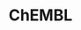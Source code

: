---
layout: default
bigquery: https://console.cloud.google.com/bigquery?p=patents-public-data&d=ebi_chembl&page=dataset
citation: '"The ChEMBL database in 2017." Anna Gaulton, Anne Hersey, Michał Nowotka,
  A Patrícia Bento, Jon Chambers, David Mendez, Prudence Mutowo, Francis Atkinson,
  Louisa J Bellis, Elena Cibrián-Uhalte, Mark Davies, Nathan Dedman, Anneli Karlsson,
  María Paula Magariños, John P Overington, George Papadatos, Ines Smit, Andrew R
  Leach Nucleic acids Research (2017) 45 (Database Issue), D945-D954'
contributors: European Bioinformatics Institute
cost: None
description: ChEMBL Data is a manually curated database of small molecules used in
  drug discovery, including information about existing patented drugs.
documentation: 'schema: https://www.ebi.ac.uk/chembl/db_schema


  '
last_edit: 04/05/2022, 14:59:42
location: https://console.cloud.google.com/marketplace/product/google_patents_public_datasets/chembl
maintained_by: EMBL-EBI, an outstation of European Molecular Biology Laboratory
related_publications: '

  ChEMBL: towards direct deposition of bioassay data.


  Mendez D, Gaulton A, Bento AP, Chambers J, De Veij M, Félix E, Magariños MP, Mosquera
  JF, Mutowo P, Nowotka M, Gordillo-Marañón M, Hunter F, Junco L, Mugumbate G, Rodriguez-Lopez
  M, Atkinson F, Bosc N, Radoux CJ, Segura-Cabrera A, Hersey A, Leach AR.


  — Nucleic Acids Res. 2019; 47(D1):D930-D940. doi: 10.1093/nar/gky1075

  '
schema_fields:
- tax_id
- creation_date
- company
- src_compound_id
- uberon_id
- innovator_company
- first_in_class
- formulation_id
- therapeutic_flag
- result_flag
- ref_type
- published_type
- alert_name
- cx_most_apka
- assay_tissue
- ref_url
- approval_date
- standard_relation
- drug_product_flag
- set_name
- trade_name
- sequence_md5sum
- downgraded
- ddd_comment
- mol_hrac_id
- doc_type
- targcomp_id
- protein_class_synonym
- relationship_desc
- standard_inchi
- l6
- cl_lincs_id
- acd_logp
- direct_interaction
- protein_class_desc
- co_stem_id
- patent_id
- usan_stem
- parent_type
- sequence
- abstract
- level1
- relationship_type
- active_molregno
- nda_type
- drugind_id
- confidence
- published_units
- assay_type
- cell_ontology_id
- compd_id
- accession
- enzyme_tid
- organism
- standard_upper_value
- patent_no
- bao_endpoint
- hbd_lipinski
- aromatic_rings
- standard_flag
- binding_site_comment
- pathway_id
- tbl
- mec_id
- efo_id
- relationship
- idx
- met_id
- activity_id
- delist_flag
- assay_class_id
- standard_inchi_key
- ref_id
- ap_id
- component_id
- assay_category
- hba_lipinski
- prod_pat_id
- level1_description
- frac_code
- parent_id
- updated_on
- isoform
- psa
- entity_id
- level5
- normal_range_max
- mol_atc_id
- last_page
- hbd
- mol_irac_id
- patent_expire_date
- previous_company
- upper_value
- max_phase_for_ind
- indref_id
- src_assay_id
- standard_text_value
- site_id
- tid_fixed
- comp_go_id
- acd_most_apka
- standard_value
- first_page
- aidx
- cell_description
- tissue_id
- ass_cls_map_id
- inorganic_flag
- disease_efficacy
- warning_country
- normal_range_min
- level3
- activity_comment
- met_comment
- active_ingredient
- version
- pref_name
- level4_description
- synonyms
- published_relation
- rgid
- level2_description
- domain_id
- metabolite_record_id
- drug_substance_flag
- hba
- title
- cx_logd
- curation_comment
- variant_id
- product_id
- sitecomp_id
- mc_target_name
- molecule_type
- comments
- ad_type
- compound_name
- target_desc
- lle
- canonical_smiles
- pchembl_value
- assay_test_type
- doc_id
- who_extra
- activity_count
- irac_class_id
- cpd_str_alert_id
- publication_number
- orig_description
- targrel_id
- parameter_type
- assay_cell_type
- l3
- year
- issue
- standard_type
- component_synonym
- max_phase
- toid
- usan_stem_definition
- db_source
- assay_tax_id
- target_type
- label
- std_act_id
- l7
- assay_id
- molsyn_id
- priority
- oral
- source_domain_id
- as_id
- level2
- indication_class
- dosage_form
- ingredient
- potential_duplicate
- natural_product
- res_stem_id
- mw_freebase
- prediction_method
- enzyme_name
- oc_id
- cell_source_organism
- withdrawn_country
- pubmed_id
- path
- domain_name
- action_type
- frac_class_id
- stem
- cellosaurus_id
- site_residues
- mecref_id
- bei
- mechanism_of_action
- status
- uo_units
- related_tid
- num_alerts
- applicant_full_name
- mc_tax_id
- polymer_flag
- black_box_warning
- mesh_heading
- syn_type
- ridx
- molecular_species
- bao_id
- entity_type
- ddd_units
- withdrawn_reason
- src_id
- db_version
- comp_class_id
- assay_subcellular_fraction
- route
- end_position
- sei
- full_molformula
- clo_id
- metref_id
- short_name
- parent_molregno
- l2
- l4
- standard_units
- assay_strain
- actsm_id
- chirality
- irac_code
- data_validity_comment
- warning_class
- molregno
- value
- smid
- domain_description
- level4
- volume
- num_ro5_violations
- subgroup
- selectivity_comment
- warning_id
- structure_type
- acd_logd
- component_type
- cell_source_tax_id
- homologue
- definition
- warning_description
- parameter_value
- src_short_name
- species_group_flag
- last_active
- chebi_par_id
- class_type
- mechanism_comment
- withdrawn_flag
- predbind_id
- stem_class
- submission_date
- description
- mc_target_type
- assay_organism
- level3_description
- l1
- hrac_class_id
- efo_term
- text_value
- drug_record_id
- src_description
- published_value
- type
- confidence_score
- target_mapping
- mesh_id
- caloha_id
- alogp
- log_id
- mc_organism
- compsyn_id
- parenteral
- site_name
- authors
- mol_frac_id
- compound_key
- research_stem
- strength
- assay_desc
- helm_notation
- journal
- annotation
- mutation
- cidx
- qed_weighted
- num_lipinski_ro5_violations
- chembl_id
- doi
- qudt_units
- record_id
- usan_substem
- assay_source
- warning_type
- ddd_id
- pathway_key
- who_name
- molecular_mechanism
- stat
- biocomp_id
- ddd_value
- assay_param_id
- usan_stem_id
- heavy_atoms
- cell_name
- relation
- cell_id
- first_approval
- job_id
- smarts
- go_id
- domain_type
- rtb
- met_conversion
- hrac_code
- start_position
- withdrawn_class
- l8
- major_class
- cell_source_tissue
- topical
- warning_year
- usan_year
- aspect
- curated_by
- cx_logp
- class_level
- availability_type
- alert_id
- updated_by
- protclasssyn_id
- prodrug
- bto_id
- parent_go_id
- dosed_ingredient
- le
- warnref_id
- ddd_admr
- protein_class_id
- atc_code
- withdrawn_year
- substrate_record_id
- country
- l5
- alert_set_id
- mw_monoisotopic
- full_mwt
- ro3_pass
- name
- molfile
- units
- tid
- cx_most_bpka
- acd_most_bpka
- patent_use_code
- bao_format
- source
- mc_target_accession
shortname: chembl
tags:
- biotechnology
- health
- chemical
- bioinformatics
- medical
terms_of_use: CC BY-SA 3.0
title: ChEMBL
uuid: e232a192-965c-4ec9-904c-155b6dfe56c5
---